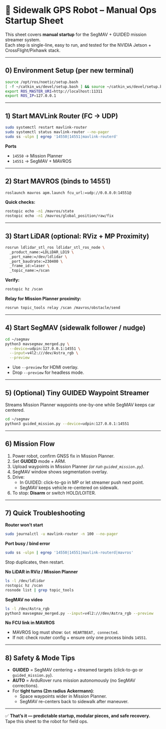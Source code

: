 # 🚗 Sidewalk GPS Robot – Manual Ops Startup Sheet

This sheet covers **manual startup** for the SegMAV + GUIDED mission streamer system.  
Each step is single-line, easy to run, and tested for the NVIDIA Jetson + CrossFlight/Pixhawk stack.

---

## 0) Environment Setup (per new terminal)

```bash
source /opt/ros/noetic/setup.bash
[ -f ~/catkin_ws/devel/setup.bash ] && source ~/catkin_ws/devel/setup.bash
export ROS_MASTER_URI=http://localhost:11311
export ROS_IP=127.0.0.1
```

---

## 1) Start MAVLink Router (FC → UDP)

```bash
sudo systemctl restart mavlink-router
sudo systemctl status mavlink-router --no-pager
sudo ss -ulpn | egrep '14550|14551|mavlink-routerd'
```

**Ports**
- `14550` → Mission Planner  
- `14551` → SegMAV + MAVROS  

---

## 2) Start MAVROS (binds to 14551)

```bash
roslaunch mavros apm.launch fcu_url:=udp://0.0.0.0:14551@
```

**Quick checks:**
```bash
rostopic echo -n1 /mavros/state
rostopic echo -n1 /mavros/global_position/raw/fix
```

---

## 3) Start LiDAR (optional: RViz + MP Proximity)

```bash
rosrun ldlidar_stl_ros ldlidar_stl_ros_node \
  _product_name:=LDLiDAR_LD19 \
  _port_name:=/dev/ldlidar \
  _port_baudrate:=230400 \
  _frame_id:=laser \
  _topic_name:=/scan
```

**Verify:**
```bash
rostopic hz /scan
```

**Relay for Mission Planner proximity:**
```bash
rosrun topic_tools relay /scan /mavros/obstacle/send
```

---

## 4) Start SegMAV (sidewalk follower / nudge)

```bash
cd ~/segmav
python3 mavsegmav_merged.py \
  --device=udpin:127.0.0.1:14551 \
  --input=v4l2:///dev/Astra_rgb \
  --preview
```

- Use `--preview` for HDMI overlay.  
- Drop `--preview` for headless mode.  

---

## 5) (Optional) Tiny GUIDED Waypoint Streamer

Streams Mission Planner waypoints one-by-one while SegMAV keeps car centered.

```bash
cd ~/segmav
python3 guided_mission.py --device=udpin:127.0.0.1:14551
```

---

## 6) Mission Flow

1. Power robot, confirm GNSS fix in Mission Planner.  
2. Set **GUIDED** mode + ARM.  
3. Upload waypoints in Mission Planner *(or run `guided_mission.py`)*.  
4. SegMAV window shows segmentation overlay.  
5. Drive:  
   - In GUIDED: click-to-go in MP or let streamer push next point.  
   - SegMAV keeps vehicle re-centered on sidewalk.  
6. To stop: **Disarm** or switch HOLD/LOITER.  

---

## 7) Quick Troubleshooting

**Router won’t start**
```bash
sudo journalctl -u mavlink-router -n 100 --no-pager
```

**Port busy / bind error**
```bash
sudo ss -ulpn | egrep '14550|14551|mavlink-routerd|mavros'
```
Stop duplicates, then restart.

**No LiDAR in RViz / Mission Planner**
```bash
ls -l /dev/ldlidar
rostopic hz /scan
rosnode list | grep topic_tools
```

**SegMAV no video**
```bash
ls -l /dev/Astra_rgb
python3 mavsegmav_merged.py --input=v4l2:///dev/Astra_rgb --preview
```

**No FCU link in MAVROS**
- MAVROS log must show: `Got HEARTBEAT, connected`.  
- If not: check router config + ensure only one process binds `14551`.  

---

## 8) Safety & Mode Tips

- **GUIDED** = SegMAV centering + streamed targets (click-to-go or `guided_mission.py`).  
- **AUTO** = ArduRover runs mission autonomously (no SegMAV corrections).  
- For **tight turns (2m radius Ackermann)**:  
  - Space waypoints wider in Mission Planner.  
  - SegMAV re-centers back to sidewalk after maneuver.  

---

✅ **That’s it — predictable startup, modular pieces, and safe recovery.**  
Tape this sheet to the robot for field ops.
